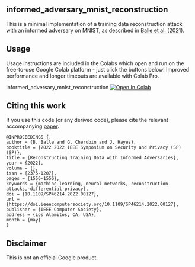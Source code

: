 ## informed_adversary_mnist_reconstruction

This is a minimal implementation of a training data reconstruction attack with
an informed adversary on MNIST, as described in
[Balle et al. (2021)](https://arxiv.org/abs/2201.04845).

## Usage

Usage instructions are included in the Colabs which open and run on the
free-to-use Google Colab platform - just click the buttons below! Improved
performance and longer timeouts are available with Colab Pro.

informed_adversary_mnist_reconstruction [![Open In Colab](https://colab.research.google.com/assets/colab-badge.svg)](https://colab.research.google.com/github/deepmind/informed_adversary_mnist_reconstruction/blob/master/informed_adversary_mnist_reconstruction.ipynb)

## Citing this work

If you use this code (or any derived code),
please cite the relevant accompanying [paper](https://www.computer.org/csdl/proceedings-article/sp/2022/131600b556/1CIO84VpJFm).

```
@INPROCEEDINGS {,
author = {B. Balle and G. Cherubin and J. Hayes},
booktitle = {2022 2022 IEEE Symposium on Security and Privacy (SP) (SP)},
title = {Reconstructing Training Data with Informed Adversaries},
year = {2022},
volume = {},
issn = {2375-1207},
pages = {1556-1556},
keywords = {machine-learning,-neural-networks,-reconstruction-attacks,-differential-privacy},
doi = {10.1109/SP46214.2022.00127},
url = {https://doi.ieeecomputersociety.org/10.1109/SP46214.2022.00127},
publisher = {IEEE Computer Society},
address = {Los Alamitos, CA, USA},
month = {may}
}
```

## Disclaimer

This is not an official Google product.
